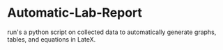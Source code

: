 # Automatic-Lab-Report
run's a python script on collected data to automatically generate graphs, tables, and equations in LateX.
